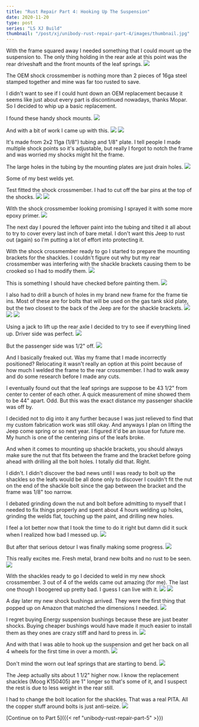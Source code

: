 ```yaml
---
title: "Rust Repair Part 4: Hooking Up The Suspension"
date: 2020-11-20
type: post
series: "LS XJ Build"
thumbnail: "/post/xj/unibody-rust-repair-part-4/images/thumbnail.jpg"
---
```


With the frame squared away I needed something that I could mount up the suspension to. The only thing holding in the rear axle at this point was the rear driveshaft and the front mounts of the leaf springs.
![](images/1.jpg)

The OEM shock crossmember is nothing more than 2 pieces of 16ga steel stamped together and mine was far too rusted to save.

I didn't want to see if I could hunt down an OEM replacement because it seems like just about every part is discontinued nowadays, thanks Mopar. So I decided to whip up a basic replacement.

I found these handy shock mounts.
![](images/2.jpg)

And with a bit of work I came up with this.
![](images/3.jpg)
![](images/4.jpg)

It's made from 2x2 11ga (1/8") tubing and 1/8" plate. I tell people I made multiple shock points so it's adjustable, but really I forgot to notch the frame and was worried my shocks might hit the frame.

The large holes in the tubing by the mounting plates are just drain holes.
![](images/7.jpg)

Some of my best welds yet.

Test fitted the shock crossmember. I had to cut off the bar pins at the top of the shocks.
![](images/5.jpg)
![](images/6.jpg)

With the shock crossmember looking promising I sprayed it with some more epoxy primer.
![](images/8.jpg)

The next day I poured the leftover paint into the tubing and tilted it all about to try to cover every last inch of bare metal. I don't want this Jeep to rust out (again) so I'm putting a lot of effort into protecting it.

With the shock crossmember ready to go I started to prepare the mounting brackets for the shackles. I couldn't figure out why but my rear crossmember was interfering with the shackle brackets causing them to be crooked so I had to modify them.
![](images/9.jpg)

This is something I should have checked before painting them.
![](images/10.jpg)

I also had to drill a bunch of holes in my brand new frame for the frame tie ins. Most of these are for bolts that will be used on the gas tank skid plate, but the two closest to the back of the Jeep are for the shackle brackets.
![](images/12.jpg)
![](images/13.jpg)
![](images/14.jpg)

Using a jack to lift up the rear axle I decided to try to see if everything lined up. Driver side was perfect.
![](images/15.jpg)

But the passenger side was 1/2" off.
![](images/16.jpg)

And I basically freaked out. Was my frame that I made incorrectly positioned? Relocating it wasn't really an option at this point because of how much I welded the frame to the rear crossmember. I had to walk away and do some research before I made any cuts.

I eventually found out that the leaf springs are suppose to be 43 1/2" from center to center of each other. A quick measurement of mine showed them to be 44" apart. Odd. But this was the exact distance my passenger shackle was off by.

I decided not to dig into it any further because I was just relieved to find that my custom fabrication work was still okay. And anyways I plan on lifting the Jeep come spring or so next year. I figured it'd be an issue for future me. My hunch is one of the centering pins of the leafs broke.

And when it comes to mounting up shackle brackets, you should always make sure the nut that fits between the frame and the bracket before going ahead with drilling all the bolt holes. I totally did that. Right.

I didn't. I didn't discover the bad news until I was ready to bolt up the shackles so the leafs would be all done only to discover I couldn't fit the nut on the end of the shackle bolt since the gap between the bracket and the frame was 1/8" too narrow.

I debated grinding down the nut and bolt before admitting to myself that I needed to fix things properly and spent about 4 hours welding up holes, grinding the welds flat, touching up the paint, and drilling new holes.

I feel a lot better now that I took the time to do it right but damn did it suck when I realized how bad I messed up.
![](images/19.jpg)

But after that serious detour I was finally making some progress.
![](images/20.jpg)

This really excites me. Fresh metal, brand new bolts and no rust to be seen.
![](images/21.jpg)

With the shackles ready to go I decided to weld in my new shock crossmember. 3 out of 4 of the welds came out amazing (for me). The last one though I boogered up pretty bad. I guess I can live with it.
![](images/24.jpg)
![](images/25.jpg)

A day later my new shock bushings arrived. They were the first thing that popped up on Amazon that matched the dimensions I needed.
![](images/17.jpg)

I regret buying Energy suspension bushings because these are just beater shocks. Buying cheaper bushings would have made it much easier to install them as they ones are crazy stiff and hard to press in.
![](images/18.jpg)

And with that I was able to hook up the suspension and get her back on all 4 wheels for the first time in over a month.
![](images/26.jpg)

Don't mind the worn out leaf springs that are starting to bend.
![](images/27.jpg)

The Jeep actually sits about 1 1/2" higher now. I know the replacement shackles (Moog K150405) are 1" longer so that's some of it, and I suspect the rest is due to less weight in the rear still.

I had to change the bolt location for the shackles. That was a real PITA. All the copper stuff around bolts is just anti-seize.
![](images/28.jpg)

[Continue on to Part 5]({{< ref "unibody-rust-repair-part-5" >}})

